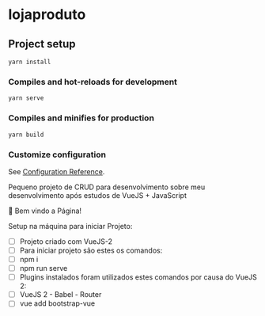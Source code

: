# lojaproduto

## Project setup
```
yarn install
```

### Compiles and hot-reloads for development
```
yarn serve
```

### Compiles and minifies for production
```
yarn build
```

### Customize configuration
See [Configuration Reference](https://cli.vuejs.org/config/).

Pequeno projeto de CRUD para desenvolvimento sobre meu desenvolvimento após estudos de VueJS + JavaScript

👋 Bem vindo a Página!

Setup na máquina para iniciar Projeto:

- [ ]  Projeto criado com VueJS-2
- [ ]  Para iniciar projeto são estes os comandos:
- [ ]  npm i
- [ ]  npm run serve
- [ ]  Plugins instalados foram utilizados estes comandos por causa do VueJS 2:
- [ ]  VueJS 2 - Babel - Router
- [ ]  vue add bootstrap-vue
